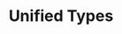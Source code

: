 ---
layout: tour
title: Unified Types
partof: scala-tour

num: 3

language: fr

next-page: classes
previous-page: basics
---